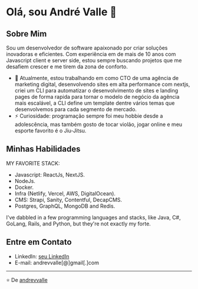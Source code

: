 # Olá, sou André Valle 👋

## Sobre Mim
Sou um desenvolvedor de software apaixonado por criar soluções inovadoras e eficientes. Com experiência em de mais de 10 anos com Javascript client e server side, estou sempre buscando projetos que me desafiem crescer e me tirem da zona de conforto.

- 🔭 Atualmente, estou trabalhando em como CTO de uma agência de marketing digital, desenvolvendo sites em alta performance com nextjs, criei um CLI para automatizar o desenvolvimento de sites e landing pages de forma rapida para tornar o modelo de negócio da agência mais escalável, a CLI define um template dentre vários temas que desenvolvemos para cada segmento de mercado.
- ⚡ Curiosidade: programação sempre foi meu hobbie desde a adolescência, mas também gosto de tocar violão, jogar online e meu esporte favorito é o Jiu-Jitsu.

## Minhas Habilidades
MY FAVORITE STACK:
  - Javascript: ReactJs, NextJS.
  - NodeJs.
  - Docker.
  - Infra (Netlify, Vercel, AWS, DigitalOcean).
  - CMS: Strapi, Sanity, Contentful, DecapCMS.
  - Postgres, GraphQL, MongoDB and Redis.

I've dabbled in a few programming languages and stacks, like Java, C#, GoLang, Rails, and Python, but they're not exactly my forte.

## Entre em Contato
- LinkedIn: [seu LinkedIn](https://www.linkedin.com/in/andrevvalle/)
- E-mail: andrevvalle[@]gmail[.]com

---

⭐️ De [andrevvalle](https://github.com/andrevvalle)

